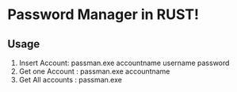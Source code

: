 # Password Manager in RUST!

## Usage

1. Insert Account: passman.exe accountname username password
2. Get one Account : passman.exe accountname
3. Get All accounts : passman.exe
